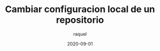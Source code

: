 ---
layout: post
title:  "Cambiar configuracion local de un repositorio"
author: raquel
date: '2020-09-01'
category: 
        - git
        - github
image: assets/img/posts/local_git.jpg
---